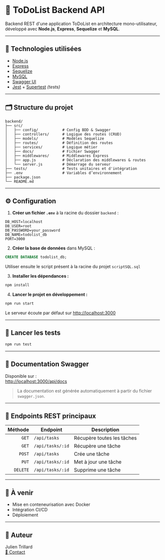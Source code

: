 # 📌 ToDoList Backend API

Backend REST d'une application ToDoList en architecture mono-utilisateur, développé avec **Node.js**, **Express**, **Sequelize** et **MySQL**.

---

## 🚀 Technologies utilisées

- [Node.js](https://nodejs.org/)
- [Express](https://expressjs.com/)
- [Sequelize](https://sequelize.org/)
- [MySQL](https://www.mysql.com/)
- [Swagger UI](https://swagger.io/tools/swagger-ui/)
- [Jest](https://jestjs.io/) + [Supertest](https://github.com/visionmedia/supertest) *(tests)*

---

## 🗂️ Structure du projet

```
backend/
├── src/
│   ├── config/           # Config BDD & Swagger
│   ├── controllers/      # Logique des routes (CRUD)
│   ├── models/           # Modèles Sequelize
│   ├── routes/           # Définition des routes
│   ├── services/         # Logique métier
│   ├── docs/             # Fichier Swagger
│   ├── middlewares/      # Middlewares Express
│   ├── app.js            # Déclaration des middlewares & routes
│   └── server.js         # Démarrage du serveur
├── tests/                # Tests unitaires et d'intégration
├── .env                  # Variables d’environnement
├── package.json
└── README.md
```

---

## ⚙️ Configuration

1. **Créer un fichier `.env`** à la racine du dossier `backend` :

```env
DB_HOST=localhost
DB_USER=root
DB_PASSWORD=your_password
DB_NAME=todolist_db
PORT=3000
```

2. **Créer la base de données** dans MySQL :

```sql
CREATE DATABASE todolist_db;
```
Utiliser ensuite le script présent à la racine du projet `scriptSQL.sql`

3. **Installer les dépendances :**

```bash
npm install
```

4. **Lancer le projet en développement :**

```bash
npm run start
```

Le serveur écoute par défaut sur [http://localhost:3000](http://localhost:3000)

---

## 🧪 Lancer les tests

```bash
npm run test
```

---

## 📘 Documentation Swagger

Disponible sur :  
[http://localhost:3000/api/docs](http://localhost:3000/api/docs)

> La documentation est générée automatiquement à partir du fichier `swagger.json`.

---

## 📌 Endpoints REST principaux

| Méthode | Endpoint        | Description               |
|--------:|------------------|----------------------------|
| `GET`   | `/api/tasks`     | Récupère toutes les tâches |
| `GET`   | `/api/tasks/:id` | Récupère une tâche         |
| `POST`  | `/api/tasks`     | Crée une tâche             |
| `PUT`   | `/api/tasks/:id` | Met à jour une tâche       |
| `DELETE`| `/api/tasks/:id` | Supprime une tâche         |

---

## 🔧 À venir

- Mise en conteneurisation avec Docker
- Intégration CI/CD
- Déploiement

---

## 👤 Auteur

Julien Trillard  
[📧 Contact](mailto:julien@exemple.com)
